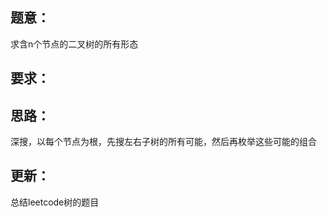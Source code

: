 ## 题意：
求含n个节点的二叉树的所有形态

## 要求：


## 思路：
深搜，以每个节点为根，先搜左右子树的所有可能，然后再枚举这些可能的组合

## 更新：
总结leetcode树的题目

